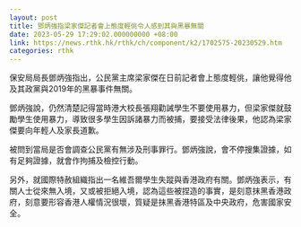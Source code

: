 ```yaml
---
layout: post
title: 鄧炳強指梁家傑記者會上態度輕佻令人感到其與黑暴無關
date: 2023-05-29 17:29:02.000000000 +08:00
link: https://news.rthk.hk/rthk/ch/component/k2/1702575-20230529.htm
categories: rthk
---
```


保安局局長鄧炳強指出，公民黨主席梁家傑在日前記者會上態度輕佻，讓他覺得他及其政黨與2019年的黑暴事件無關。 

鄧炳強說，仍然清楚記得當時港大校長張翔勸誡學生不要使用暴力，但梁家傑就鼓勵學生使用暴力，導致很多學生因訴諸暴力而被捕，要接受法律後果，他認為梁家傑要向年輕人及家長道歉。

被問到當局是否會調查公民黨有無涉及刑事罪行。鄧炳強說，會不停搜集證據，如有足夠證據，就會作拘捕及檢控行動。

另外，就國際特赦組織指出一名維吾爾學生失蹤與香港政府有關。鄧炳強表示，有關人士從來無入境，又或被拒絕入境，認為這些被捏造的事實，是刻意抹黑香港政府，刻意要形容香港人權情況很壞，質疑是抹黑香港特區及中央政府，危害國家安全。

